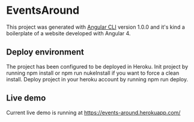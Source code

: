# EventsAround

This project was generated with [Angular CLI](https://github.com/angular/angular-cli) version 1.0.0 and it's kind a boilerplate of a website developed with Angular 4.

## Deploy environment

The project has been configured to be deployed in Heroku.
Init project by running npm install or npm run nukeInstall if you want to force a clean install.
Deploy project in your heroku account by running npm run deploy.

## Live demo

Current live demo is running at https://events-around.herokuapp.com/
